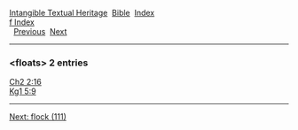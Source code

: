 [Intangible Textual Heritage](../../index)  [Bible](../index) 
[Index](index)   
[f Index](_f_)  
  [Previous](c04325)  [Next](c04327) 

------------------------------------------------------------------------

### &lt;floats&gt; 2 entries

[Ch2 2:16](../kjv/ch2002.htm#016)  
[Kg1 5:9](../kjv/kg1005.htm#009)  

------------------------------------------------------------------------

[Next: flock (111)](c04327)
